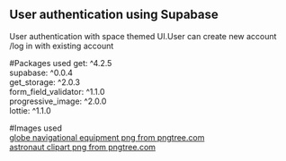 ## User authentication using Supabase 

User authentication with space themed UI.User can create new account /log in with existing account<br>

#Packages used
get: ^4.2.5 <br>
supabase: ^0.0.4 <br>
get_storage: ^2.0.3 <br>
form_field_validator: ^1.1.0 <br>
progressive_image: ^2.0.0 <br>
lottie: ^1.1.0 <br>

#Images used <br>
<a href='https://pngtree.com/so/globe-navigational-equipment'>globe navigational equipment png from pngtree.com</a><br>
<a href='https://pngtree.com/so/astronaut-clipart'>astronaut clipart png from pngtree.com</a><br>


